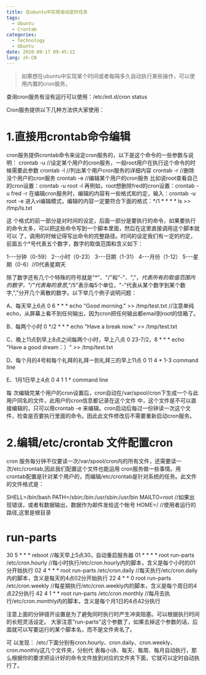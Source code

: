 ```yaml
---
title: 在ubuntu中实现自动定时任务
tags:
  - Ubuntu
  - Crontab
categories:
  - Technology
  - Ubuntu
date: 2010-09-17 09:45:12
lang: zh-CN
---
```


> 如果想在ubuntu中实现某个时间或者每隔多久自动执行某些操作，可以使用内置的cron服务，

查询cron服务有没有运行可以使用：/etc/init.d/cron status

Cron服务提供以下几种方法供大家使用：
# 1.直接用crontab命令编辑
cron服务提供crontab命令来设定cron服务的，以下是这个命令的一些参数与说明：
crontab -u //设定某个用户的cron服务，一般root用户在执行这个命令的时候需要此参数
crontab -l //列出某个用户cron服务的详细内容
crontab -r //删除没个用户的cron服务
crontab -e //编辑某个用户的cron服务
比如说root查看自己的cron设置：crontab -u root -l
再例如，root想删除fred的cron设置：crontab -u fred -r
在编辑cron服务时，编辑的内容有一些格式和约定，输入：crontab -u root -e
进入vi编辑模式，编辑的内容一定要符合下面的格式：*/1 * * * * ls >> /tmp/ls.txt

这 个格式的前一部分是对时间的设定，后面一部分是要执行的命令，如果要执行的命令太多，可以把这些命令写到一个脚本里面，然后在这里直接调用这个脚本就可以 了，调用的时候记得写出命令的完整路径。时间的设定我们有一定的约定，前面五个*号代表五个数字，数字的取值范围和含义如下：

1---分钟（0-59）
2--小时（0-23）
3---日期（1-31）
4---月份（1-12）
5---星期（0-6）//0代表星期天

除了数字还有几个个特殊的符号就是"*"、"/"和"-"、","，*代表所有的取值范围内的数字，"/"代表每的意思,"*/5"表示每5个单位，"-"代表从某个数字到某个数字,","分开几个离散的数字。以下举几个例子说明问题：

A、每天早上6点
0 6 * * * echo "Good morning." >> /tmp/test.txt //注意单纯echo，从屏幕上看不到任何输出，因为cron把任何输出都email到root的信箱了。

B、每两个小时
0 */2 * * * echo "Have a break now." >> /tmp/test.txt

C、晚上11点到早上8点之间每两个小时，早上八点
0 23-7/2，8 * * * echo "Have a good dream：）" >> /tmp/test.txt

D、每个月的4号和每个礼拜的礼拜一到礼拜三的早上11点
0 11 4 * 1-3 command line

E、1月1日早上4点
0 4 1 1 * command line

每 次编辑完某个用户的cron设置后，cron自动在/var/spool/cron下生成一个与此用户同名的文件，此用户的cron信息都记录在这个文件 中，这个文件是不可以直接编辑的，只可以用crontab -e 来编辑。cron启动后每过一份钟读一次这个文件，检查是否要执行里面的命令。因此此文件修改后不需要重新启动cron服务。

# 2.编辑/etc/crontab 文件配置cron
cron 服务每分钟不仅要读一次/var/spool/cron内的所有文件，还需要读一次/etc/crontab,因此我们配置这个文件也能运用 cron服务做一些事情。用crontab配置是针对某个用户的，而编辑/etc/crontab是针对系统的任务。此文件的文件格式是：

SHELL=/bin/bash
PATH=/sbin:/bin:/usr/sbin:/usr/bin
MAILTO=root //如果出现错误，或者有数据输出，数据作为邮件发给这个帐号
HOME=/ //使用者运行的路径,这里是根目录

# run-parts
30 5 * * * reboot //每天早上5点30，自动重启服务器
01 * * * * root run-parts /etc/cron.hourly //每小时执行/etc/cron.hourly内的脚本，含义是每个小时的01分开始执行
02 4 * * * root run-parts /etc/cron.daily //每天执行/etc/cron.daily内的脚本，含义是每天的4点02分开始执行
22 4 * * 0 root run-parts /etc/cron.weekly //每星期执行/etc/cron.weekly内的脚本，含义是每个周日的4点22分执行
42 4 1 * * root run-parts /etc/cron.monthly //每月去执行/etc/cron.monthly内的脚本，含义是每个月1日的4点42分执行


注意上面的分钟错开设置是为了避免同时执行时产生冲突阻塞。可以根据执行时间的长短灵活设定。
大家注意"run-parts"这个参数了，如果去掉这个参数的话，后面就可以写要运行的某个脚本名，而不是文件夹名了。

可 以发现： /etc/下面分别有cron.hourly、cron.daily、cron.weekly、cron.monthly这几个文件夹，分别代 表每小诗、每天、每周、每月自动执行，那么根据你的要求把设计好的命令文件放到对应的文件夹下面，它就可以定时自动执行了。

